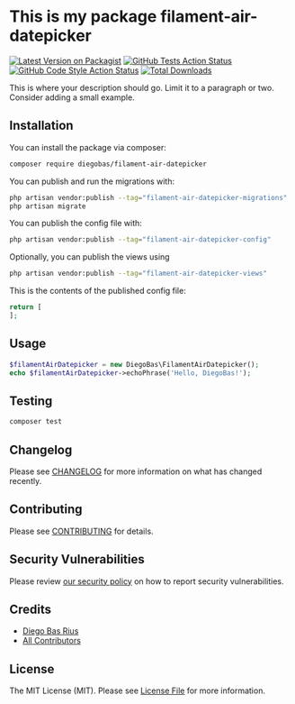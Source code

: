 # This is my package filament-air-datepicker

[![Latest Version on Packagist](https://img.shields.io/packagist/v/diegobas/filament-air-datepicker.svg?style=flat-square)](https://packagist.org/packages/diegobas/filament-air-datepicker)
[![GitHub Tests Action Status](https://img.shields.io/github/actions/workflow/status/diegobas/filament-air-datepicker/run-tests.yml?branch=main&label=tests&style=flat-square)](https://github.com/diegobas/filament-air-datepicker/actions?query=workflow%3Arun-tests+branch%3Amain)
[![GitHub Code Style Action Status](https://img.shields.io/github/actions/workflow/status/diegobas/filament-air-datepicker/fix-php-code-styling.yml?branch=main&label=code%20style&style=flat-square)](https://github.com/diegobas/filament-air-datepicker/actions?query=workflow%3A"Fix+PHP+code+styling"+branch%3Amain)
[![Total Downloads](https://img.shields.io/packagist/dt/diegobas/filament-air-datepicker.svg?style=flat-square)](https://packagist.org/packages/diegobas/filament-air-datepicker)



This is where your description should go. Limit it to a paragraph or two. Consider adding a small example.

## Installation

You can install the package via composer:

```bash
composer require diegobas/filament-air-datepicker
```

You can publish and run the migrations with:

```bash
php artisan vendor:publish --tag="filament-air-datepicker-migrations"
php artisan migrate
```

You can publish the config file with:

```bash
php artisan vendor:publish --tag="filament-air-datepicker-config"
```

Optionally, you can publish the views using

```bash
php artisan vendor:publish --tag="filament-air-datepicker-views"
```

This is the contents of the published config file:

```php
return [
];
```

## Usage

```php
$filamentAirDatepicker = new DiegoBas\FilamentAirDatepicker();
echo $filamentAirDatepicker->echoPhrase('Hello, DiegoBas!');
```

## Testing

```bash
composer test
```

## Changelog

Please see [CHANGELOG](CHANGELOG.md) for more information on what has changed recently.

## Contributing

Please see [CONTRIBUTING](.github/CONTRIBUTING.md) for details.

## Security Vulnerabilities

Please review [our security policy](../../security/policy) on how to report security vulnerabilities.

## Credits

- [Diego Bas Rius](https://github.com/diegobas)
- [All Contributors](../../contributors)

## License

The MIT License (MIT). Please see [License File](LICENSE.md) for more information.
